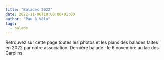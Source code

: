 ```yaml
---
title: "Balades 2022"
date: 2022-11-06T10:00:00+01:00
author: "Pau à Vélo"
tags:
  - balade
---
```

Retrouvez sur cette page toutes les photos et les plans des balades faites en 2022 par notre association.
Dernière balade : le 6 novembre au lac des Carolins.
